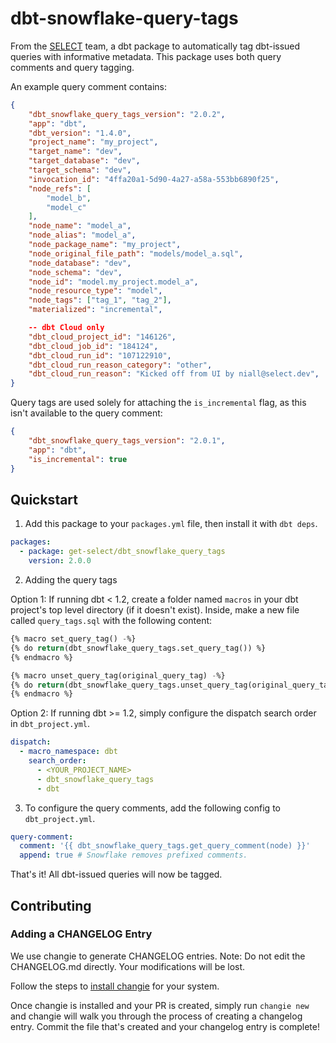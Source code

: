 # dbt-snowflake-query-tags

From the [SELECT](https://select.dev) team, a dbt package to automatically tag dbt-issued queries with informative metadata. This package uses both query comments and query tagging.

An example query comment contains:

```json
{
    "dbt_snowflake_query_tags_version": "2.0.2",
    "app": "dbt",
    "dbt_version": "1.4.0",
    "project_name": "my_project",
    "target_name": "dev",
    "target_database": "dev",
    "target_schema": "dev",
    "invocation_id": "4ffa20a1-5d90-4a27-a58a-553bb6890f25",
    "node_refs": [
        "model_b",
        "model_c"
    ],
    "node_name": "model_a",
    "node_alias": "model_a",
    "node_package_name": "my_project",
    "node_original_file_path": "models/model_a.sql",
    "node_database": "dev",
    "node_schema": "dev",
    "node_id": "model.my_project.model_a",
    "node_resource_type": "model",
    "node_tags": ["tag_1", "tag_2"],
    "materialized": "incremental",

    -- dbt Cloud only
    "dbt_cloud_project_id": "146126",
    "dbt_cloud_job_id": "184124",
    "dbt_cloud_run_id": "107122910",
    "dbt_cloud_run_reason_category": "other",
    "dbt_cloud_run_reason": "Kicked off from UI by niall@select.dev",
}
```

Query tags are used solely for attaching the `is_incremental` flag, as this isn't available to the query comment:

```json
{
    "dbt_snowflake_query_tags_version": "2.0.1",
    "app": "dbt",
    "is_incremental": true
}
```

## Quickstart

1. Add this package to your `packages.yml` file, then install it with `dbt deps`.

```yaml
packages:
  - package: get-select/dbt_snowflake_query_tags
    version: 2.0.0
```

2. Adding the query tags

Option 1: If running dbt < 1.2, create a folder named `macros` in your dbt project's top level directory (if it doesn't exist). Inside, make a new file called `query_tags.sql` with the following content:

```sql
{% macro set_query_tag() -%}
{% do return(dbt_snowflake_query_tags.set_query_tag()) %}
{% endmacro %}

{% macro unset_query_tag(original_query_tag) -%}
{% do return(dbt_snowflake_query_tags.unset_query_tag(original_query_tag)) %}
{% endmacro %}
```

Option 2: If running dbt >= 1.2, simply configure the dispatch search order in `dbt_project.yml`.

```yaml
dispatch:
  - macro_namespace: dbt
    search_order:
      - <YOUR_PROJECT_NAME>
      - dbt_snowflake_query_tags
      - dbt
```

3. To configure the query comments, add the following config to `dbt_project.yml`.

```yaml
query-comment:
  comment: '{{ dbt_snowflake_query_tags.get_query_comment(node) }}'
  append: true # Snowflake removes prefixed comments.
```

That's it! All dbt-issued queries will now be tagged.

## Contributing

### Adding a CHANGELOG Entry
We use changie to generate CHANGELOG entries. Note: Do not edit the CHANGELOG.md directly. Your modifications will be lost.

Follow the steps to [install changie](https://changie.dev/guide/installation/) for your system.

Once changie is installed and your PR is created, simply run `changie new` and changie will walk you through the process of creating a changelog entry. Commit the file that's created and your changelog entry is complete!
